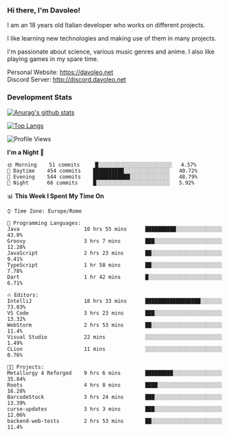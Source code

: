 ### Hi there, I'm Davoleo!

I am an 18 years old Italian developer who works on different projects.

I like learning new technologies and making use of them in many projects.

I'm passionate about science, various music genres and anime.
I also like playing games in my spare time.

Personal Website: https://davoleo.net <br>
Discord Server: http://discord.davoleo.net

### Development Stats

[![Anurag's github stats](https://github-readme-stats.vercel.app/api?username=Davoleo&count_private=true&show_icons=true&theme=tokyonight)](https://github.com/anuraghazra/github-readme-stats)

[![Top Langs](https://github-readme-stats.vercel.app/api/top-langs/?username=Davoleo&theme=tokyonight&layout=compact)](https://github.com/anuraghazra/github-readme-stats)

<!--START_SECTION:waka-->
![Profile Views](http://img.shields.io/badge/Profile%20Views-79-blue)

**I'm a Night 🦉** 

```text
🌞 Morning    51 commits     █░░░░░░░░░░░░░░░░░░░░░░░░   4.57% 
🌆 Daytime    454 commits    ██████████░░░░░░░░░░░░░░░   40.72% 
🌃 Evening    544 commits    ████████████░░░░░░░░░░░░░   48.79% 
🌙 Night      66 commits     █░░░░░░░░░░░░░░░░░░░░░░░░   5.92%

```


📊 **This Week I Spent My Time On** 

```text
⌚︎ Time Zone: Europe/Rome

💬 Programming Languages: 
Java                     10 hrs 55 mins      ██████████░░░░░░░░░░░░░░░   43.0% 
Groovy                   3 hrs 7 mins        ███░░░░░░░░░░░░░░░░░░░░░░   12.28% 
JavaScript               2 hrs 23 mins       ██░░░░░░░░░░░░░░░░░░░░░░░   9.41% 
TypeScript               1 hr 58 mins        ██░░░░░░░░░░░░░░░░░░░░░░░   7.78% 
Dart                     1 hr 42 mins        █░░░░░░░░░░░░░░░░░░░░░░░░   6.71%

🔥 Editors: 
IntelliJ                 18 hrs 33 mins      ██████████████████░░░░░░░   73.03% 
VS Code                  3 hrs 23 mins       ███░░░░░░░░░░░░░░░░░░░░░░   13.32% 
WebStorm                 2 hrs 53 mins       ██░░░░░░░░░░░░░░░░░░░░░░░   11.4% 
Visual Studio            22 mins             ░░░░░░░░░░░░░░░░░░░░░░░░░   1.49% 
CLion                    11 mins             ░░░░░░░░░░░░░░░░░░░░░░░░░   0.76%

🐱‍💻 Projects: 
Metallurgy 4 Reforged    9 hrs 6 mins        █████████░░░░░░░░░░░░░░░░   35.84% 
Roots                    4 hrs 8 mins        ████░░░░░░░░░░░░░░░░░░░░░   16.28% 
BarcodeStock             3 hrs 24 mins       ███░░░░░░░░░░░░░░░░░░░░░░   13.39% 
curse-updates            3 hrs 3 mins        ███░░░░░░░░░░░░░░░░░░░░░░   12.06% 
backend-web-tests        2 hrs 53 mins       ██░░░░░░░░░░░░░░░░░░░░░░░   11.4%

```


<!--END_SECTION:waka-->

<!--
**Davoleo/Davoleo** is a ✨ _special_ ✨ repository because its `README.md` (this file) appears on your GitHub profile.

https://gist.github.com/Davoleo/43516c64c8169e24dc2571c34713863b

Here are some ideas to get you started:

- 🔭 I’m currently working on ...
- 🌱 I’m currently learning ...
- 👯 I’m looking to collaborate on ...
- 🤔 I’m looking for help with ...
- 💬 Ask me about ...
- 📫 How to reach me: ...
- 😄 Pronouns: ...
- ⚡ Fun fact: ...
-->
